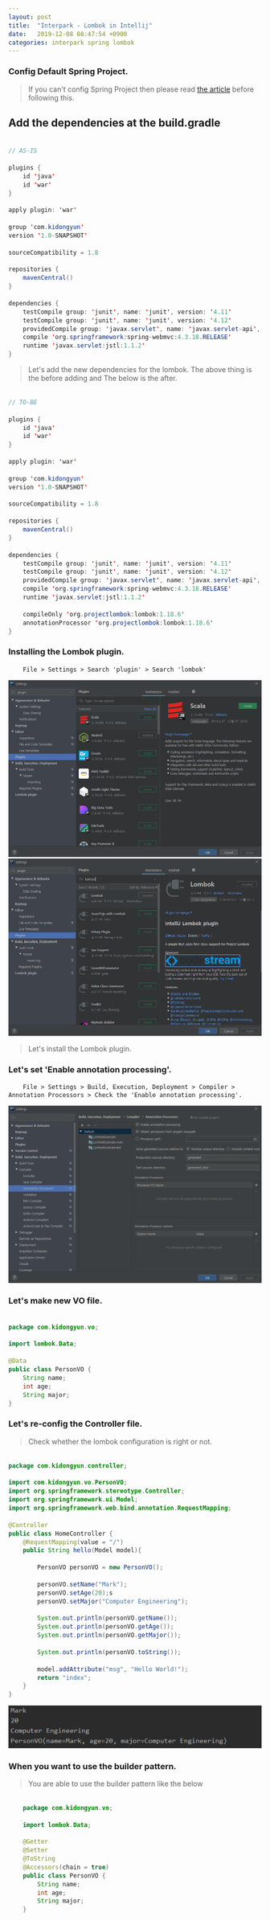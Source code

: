 ```yaml
---
layout: post
title:  "Interpark - Lombok in Intellij"
date:   2019-12-08 08:47:54 +0900
categories: interpark spring lombok
---
```


### Config Default Spring Project.

> If you can't config Spring Project then please read [the article]() before following this.

## Add the dependencies at the build.gradle

```java

// AS-IS

plugins {
    id 'java'
    id 'war'
}

apply plugin: 'war'

group 'com.kidongyun'
version '1.0-SNAPSHOT'

sourceCompatibility = 1.8

repositories {
    mavenCentral()
}

dependencies {
    testCompile group: 'junit', name: 'junit', version: '4.11'
    testCompile group: 'junit', name: 'junit', version: '4.12'
    providedCompile group: 'javax.servlet', name: 'javax.servlet-api', version: '3.1.0'
    compile 'org.springframework:spring-webmvc:4.3.18.RELEASE'
    runtime 'javax.servlet:jstl:1.1.2'
}

```

> Let's add the new dependencies for the lombok. The above thing is the before adding and The below is the after.

```java 

// TO-BE

plugins {
    id 'java'
    id 'war'
}

apply plugin: 'war'

group 'com.kidongyun'
version '1.0-SNAPSHOT'

sourceCompatibility = 1.8

repositories {
    mavenCentral()
}

dependencies {
    testCompile group: 'junit', name: 'junit', version: '4.11'
    testCompile group: 'junit', name: 'junit', version: '4.12'
    providedCompile group: 'javax.servlet', name: 'javax.servlet-api', version: '3.1.0'
    compile 'org.springframework:spring-webmvc:4.3.18.RELEASE'
    runtime 'javax.servlet:jstl:1.1.2'

    compileOnly 'org.projectlombok:lombok:1.18.6'
    annotationProcessor 'org.projectlombok:lombok:1.18.6'
}

```

### Installing the Lombok plugin.

```
    File > Settings > Search 'plugin' > Search 'lombok'
```

<img src="/workspace/devlog/interpark/lombok/res/1.png">

<img src="/workspace/devlog/interpark/lombok/res/2.png">

> Let's install the Lombok plugin.

### Let's set 'Enable annotation processing'.

```
    File > Settings > Build, Execution, Deployment > Compiler > Annotation Processors > Check the 'Enable annotation processing'.
```

<img src="/workspace/devlog/interpark/lombok/res/3.png">

### Let's make new VO file.

```java

package com.kidongyun.vo;

import lombok.Data;

@Data
public class PersonVO {
    String name;
    int age;
    String major;
}

```

### Let's re-config the Controller file.

> Check whether the lombok configuration is right or not.

```java 

package com.kidongyun.controller;

import com.kidongyun.vo.PersonVO;
import org.springframework.stereotype.Controller;
import org.springframework.ui.Model;
import org.springframework.web.bind.annotation.RequestMapping;

@Controller
public class HomeController {
    @RequestMapping(value = "/")
    public String hello(Model model){

        PersonVO personVO = new PersonVO();

        personVO.setName("Mark");
        personVO.setAge(20);s
        personVO.setMajor("Computer Engineering");

        System.out.println(personVO.getName());
        System.out.println(personVO.getAge());
        System.out.println(personVO.getMajor());

        System.out.println(personVO.toString());

        model.addAttribute("msg", "Hello World!");
        return "index";
    }
}

```

<img src="/workspace/devlog/interpark/lombok/res/4.png">

### When you want to use the builder pattern.

> You are able to use the builder pattern like the below

```java

    package com.kidongyun.vo;
    
    import lombok.Data;
    
    @Getter
    @Setter
    @ToString
    @Accessors(chain = true)
    public class PersonVO {
        String name;
        int age;
        String major;
    }

```
